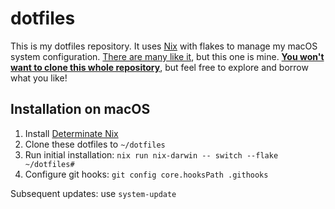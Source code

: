 # dotfiles

This is my dotfiles repository. It uses [Nix](https://nixos.org/) with flakes
to manage my macOS system configuration. [There are many like
it](https://dotfiles.github.io/), but this one is mine. [**You won't want to
clone this whole
repository**](https://www.anishathalye.com/2014/08/03/managing-your-dotfiles/#dotfiles-are-not-meant-to-be-forked),
but feel free to explore and borrow what you like!

## Installation on macOS

1. Install [Determinate Nix](https://determinate.systems/nix-installer/)
2. Clone these dotfiles to `~/dotfiles`
3. Run initial installation: `nix run nix-darwin -- switch --flake ~/dotfiles#`
4. Configure git hooks: `git config core.hooksPath .githooks`

Subsequent updates: use `system-update`
